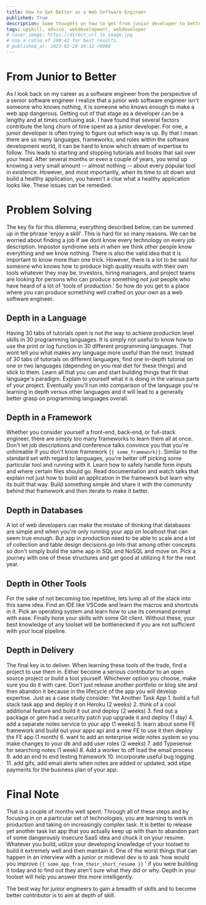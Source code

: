 ```yaml
---
title: How to Get Better as a Web Software Engineer
published: True
description: Some thoughts on how to get from junior developer to better and gain real production skills.
tags: upskill, advice, webdevelopment, webdeveloper
# cover_image: https://direct_url_to_image.jpg
# Use a ratio of 100:42 for best results.
# published_at: 2023-02-28 18:32 +0000
---
```

# From Junior to Better
As I look back on my career as a software engineer from the perspective of a senior software engineer I realize that a junior web software engineer isn't someone who knows nothing, it is someone who knows enough to make a web app dangerous. Getting out of that stage as a developer can be a lengthy and at times confusing ask. I have found that several factors contribute the long churn of time spent as a junior developer. For one, a junior developer is often trying to figure out which way is up. By that I mean there are so many languages, frameworks, and roles within the software development world, it can be hard to know which stream of expertise to follow. This leads to starting and stopping tutorials and books that sail over your head. After several months or even a couple of years,  you wind up knowing a very small amount -- almost nothing -- about every popular tool in existence. However, and most importantly, when its time to sit down and build a healthy application, you haven't a clue what a healthy application looks like. These issues can be remedied.

# Problem Solving
The key fix for this dilemma, everything described below, can be summed up in the phrase 'enjoy a skill'. This is hard for so many reasons. We can be worried about finding a job if we dont know every technology on every job description. Impostor syndrome sets in when we think other people know everything and we know nothing. There is also the valid idea that it is important to know more than one trick. However, there is a lot to be said for someone who knows how to produce high quality results with their own tools whatever they may be. Investors, hiring managers, and project teams are looking for persons who can produce something not just people who have heard of a lot of 'tools of production.' So how do you get to a place where you can produce something well crafted on your own as a web software engineer.

## Depth in a Language
Having 30 tabs of tutorials open is not the way to achieve production level skills in 30 programming languages. It is simply not useful to know how to use the print or log function in 30 different programming languages. That wont tell you what makes any language more useful than the next. Instead of 30 tabs of tutorials on different languages, find one in-depth tutorial on one or two languages (depending on you real diet for these things) and stick to them. Learn all that you can and start building things that fit that language's paradigm. Explain to yourself what it is doing in the various parts of your project. Eventually you'll run into comparison of the language you're learning in depth versus other languages and it will lead to a generally better grasp on programming languages overall.

## Depth in a Framework
Whether you consider yourself a front-end, back-end, or full-stack engineer, there are simply too many frameworks to learn them all at once. Don't let job descriptions and conference talks convince you that you're unhireable if you don't know framework ```{{ some_framework}}```. Similar to the standard set with regard to languages, you're better off picking some particular tool and running with it. Learn how to safely handle form inputs and where certain files should go. Read documentation and watch talks that explain not just how to build an application in the framework but learn why its built that way. Build something simple and share it with the community behind that framework and then iterate to make it better.

## Depth in Databases
A lot of web developers can make the mistake of thinking that databases are simple and when you're only running your app on localhost that can seem true enough. But app in production need to be able to scale and a lot of collection and table design decisions go into that among other concepts so don't simply build the same app in SQL and NoSQL and move on. Pick a journey with one of these structures and get good at utilizing it for the next year.

## Depth in Other Tools
For the sake of not becoming too repetitive, lets lump all of the stack into this same idea. Find an IDE like VSCode and learn the macros and shortcuts in it. Pick an operating system and learn how to use its command prompt with ease. Finally hone your skills with some Git client. Without these, your best knowledge of any toolset will be bottlenecked if you are not sufficient with your local pipeline.

## Depth in Delivery
The final key is to deliver. When learning these tools of the trade, find a project to use them in. Either become a serious contributor to an open source project or build a tool yourself. Whichever option you choose, make sure you do it with care. Don't just release another portfolio or blog site and then abandon it because in the lifecycle of the app you will develop expertise. Just as a case study consider: Yet Another Task App
	1. build a full stack task app and deploy it on Heroku (2 weeks)
	2. think of a cool additional feature and build it out and deploy (2 weeks)
	3. find out a package or gem had a security patch yup upgrade it and deploy (1 day)
	4. add a separate notes service to your app (1 weeks)
	5. learn about some FE framework and build out your apps api and a new FE to use it then deploy the FE app (1 month)
	6. want to add an enterprise wide notes system so you make changes to your db and add user roles (2 weeks)
	7. add Typesense for searching notes (1 week)
	8. Add a worker to off load the email process
        9. add an end to end testing framework
        10. incorporate useful bug logging
	11. add gifs, add email alerts when notes are added or updated, add stipe payments for the business plan of your app.
	
# Final Note
That is a couple of months well spent. Through all of these steps and by focusing in on a particular set of technologies, you are learning to work in production and taking on increasingly complex task. It is better to release yet another task list app that you actually keep up with than to abandon part of some dangerously insecure SaaS idea and chuck it on your resume. Whatever you build, utilize your developing knowledge of your toolset to build it extremely well and then maintain it. One of the worst things that can happen in an interview with a junior or midlevel dev is to ask 'how would you improve ```{{ some_app_from_their_short_resume }}``` ' if you were building it today and to find out they aren't sure what they did or why. Depth in your toolset will help you answer this more intelligently.

The best way for junior engineers to gain a breadth of skills and to become better contributor is to aim at depth of skill.